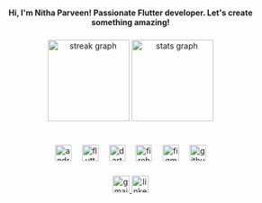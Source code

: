 <h4 align="center">Hi, I'm Nitha Parveen! Passionate Flutter developer. Let's create something amazing!</h1>

###

<div align="center">
  <img src="https://streak-stats.demolab.com?user=nithaparveen&locale=en&mode=daily&theme=merko&hide_border=true&border_radius=5" height="145" alt="streak graph"  />
  <img src="https://github-readme-stats.vercel.app/api?username=nithaparveen&hide_title=false&hide_rank=true&show_icons=false&include_all_commits=false&count_private=true&disable_animations=false&theme=merko&locale=en&hide_border=true" height="145" alt="stats graph"  />
</div>

###

<br clear="both">

<div align="center">
  <img src="https://cdn.jsdelivr.net/gh/devicons/devicon/icons/android/android-plain.svg" height="29" alt="android logo"  />
  <img width="11" />
  <img src="https://cdn.jsdelivr.net/gh/devicons/devicon/icons/flutter/flutter-original.svg" height="29" alt="flutter logo"  />
  <img width="11" />
  <img src="https://cdn.jsdelivr.net/gh/devicons/devicon/icons/dart/dart-original.svg" height="29" alt="dart logo"  />
  <img width="11" />
  <img src="https://cdn.jsdelivr.net/gh/devicons/devicon/icons/firebase/firebase-plain.svg" height="29" alt="firebase logo"  />
  <img width="11" />
  <img src="https://cdn.jsdelivr.net/gh/devicons/devicon/icons/figma/figma-original.svg" height="29" alt="figma logo"  />
  <img width="11" />
  <img src="https://cdn.jsdelivr.net/gh/devicons/devicon/icons/github/github-original.svg" height="29" alt="github logo"  />
</div>

###

<div align="center">
  <a href="parveennitha@gmail.com" target="_blank">
    <img src="https://img.shields.io/static/v1?message=Gmail&logo=gmail&label=&color=6a8404&logoColor=white&labelColor=&style=for-the-badge" height="30" alt="gmail logo"  />
  </a>
  <a href="https://www.linkedin.com/in/nithaparveenk/" target="_blank">
    <img src="https://img.shields.io/static/v1?message=LinkedIn&logo=linkedin&label=&color=6a8404&logoColor=white&labelColor=&style=for-the-badge" height="30" alt="linkedin logo"  />
  </a>
</div>

###
